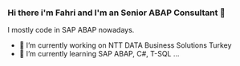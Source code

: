 ### Hi there  i'm Fahri and I'm an Senior ABAP Consultant 👋

I mostly code in SAP ABAP nowadays.

- 🔭 I’m currently working on NTT DATA Business Solutions Turkey <br>
- 🌱 I’m currently learning SAP ABAP, C#, T-SQL ...


<!--
**fahridon/fahridon** is a ✨ _special_ ✨ repository because its `README.md` (this file) appears on your GitHub profile.

Here are some ideas to get you started:


- 👯 I’m looking to collaborate on ...
- 🤔 I’m looking for help with ...
- 💬 Ask me about ...
- 📫 How to reach me: ...
- 😄 Pronouns: ...
- ⚡ Fun fact: ...
-->
